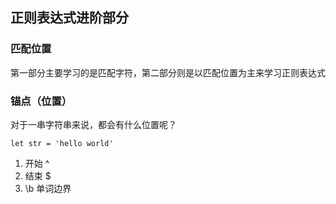 ## 正则表达式进阶部分

### 匹配位置

第一部分主要学习的是匹配字符，第二部分则是以匹配位置为主来学习正则表达式

### 锚点（位置）

对于一串字符串来说，都会有什么位置呢？

```let str = 'hello world'```

1. 开始 ^ 
2. 结束 $
3. \b 单词边界